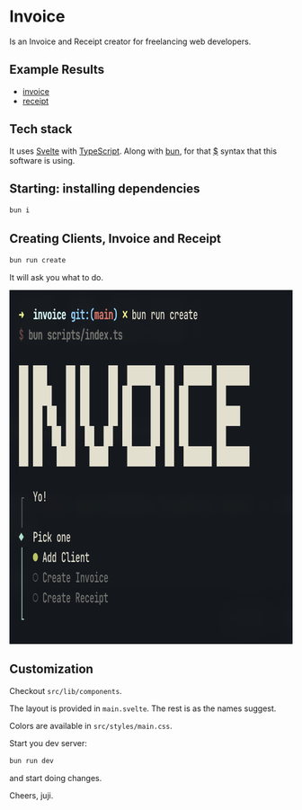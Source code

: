 # Invoice

Is an Invoice and Receipt creator for freelancing web developers.

## Example Results

- [invoice](https://github.com/juji/invoice/blob/main/static/asdf-inv-2025.01.06-1.pdf)
- [receipt](https://github.com/juji/invoice/blob/main/static/asdf-receipt-2025.01.07-1.pdf)

## Tech stack

It uses [Svelte](https://svelte.dev/) with [TypeScript](https://www.typescriptlang.org/).
Along with [bun](https://bun.sh/), for that [$](https://bun.sh/guides/runtime/shell) syntax that this software is using.

## Starting: installing dependencies

```zsh
bun i
```

## Creating Clients, Invoice and Receipt

```zsh
bun run create
```

It will ask you what to do.

<p align="center">
  <img width="842" height="630" src="https://raw.githubusercontent.com/juji/invoice/refs/heads/main/static/screenshot.png">
</p>

## Customization

Checkout `src/lib/components`.

The layout is provided in `main.svelte`. The rest is as the names suggest.

Colors are available in `src/styles/main.css`.

Start you dev server:

```zsh
bun run dev
```
and start doing changes.

Cheers, juji.
